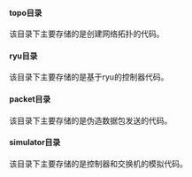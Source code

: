 #### topo目录
该目录下主要存储的是创建网络拓扑的代码。

#### ryu目录
该目录下主要存储的是基于ryu的控制器代码。

#### packet目录
该目录下主要存储的是伪造数据包发送的代码。

#### simulator目录
该目录下主要存储的是控制器和交换机的模拟代码。

